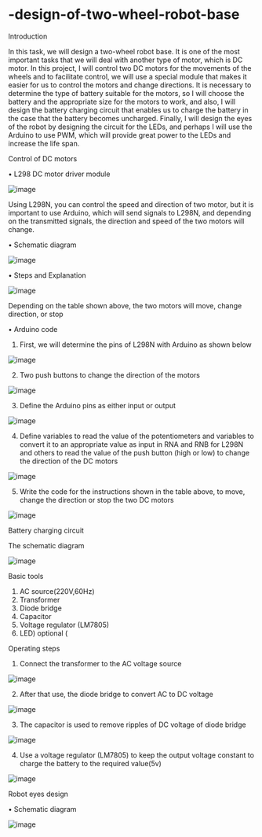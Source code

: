 # -design-of-two-wheel-robot-base


Introduction

In this task, we will design a two-wheel robot base. It is one of the most important tasks that we will deal with another type of motor, which is DC motor. In this project, I will control two DC motors for the movements of the wheels and to facilitate control, we will use a special module that makes it easier for us to control the motors and change directions. It is necessary to determine the type of battery suitable for the motors, so I will choose the battery and the appropriate size for the motors to work, and also, I will design the battery charging circuit that enables us to charge the battery in the case that the battery becomes uncharged. Finally, I will design the eyes of the robot by designing the circuit for the LEDs, and perhaps I will use the Arduino to use PWM, which will provide great power to the LEDs and increase the life span.


Control of DC motors 

•	L298 DC motor driver module 


![image](https://user-images.githubusercontent.com/85449693/124281709-a95a4a00-db52-11eb-8403-dc18a209ecdb.png)


Using L298N, you can control the speed and direction of two motor, but it is important to use Arduino, which will send signals to L298N, and depending on the transmitted signals, the direction and speed of the two motors will change. 

•	Schematic diagram 

![image](https://user-images.githubusercontent.com/85449693/124281889-dc9cd900-db52-11eb-9ab5-93e5be9450c7.png)


•	Steps and Explanation


![image](https://user-images.githubusercontent.com/85449693/124282107-1ff74780-db53-11eb-849b-182533c34457.png)



Depending on the table shown above, the two motors will move, change direction, or stop

•	Arduino code

1.	First, we will determine the pins of L298N with Arduino as shown below


![image](https://user-images.githubusercontent.com/85449693/124377150-23a1e000-dcb3-11eb-8181-3472183c4ede.png)

2.	Two push buttons to change the direction of the motors 

![image](https://user-images.githubusercontent.com/85449693/124377161-39afa080-dcb3-11eb-98dc-39b5d7d42eca.png)


3.	Define the Arduino pins as either input or output

![image](https://user-images.githubusercontent.com/85449693/124377183-4fbd6100-dcb3-11eb-809b-eed2b2ad450e.png)

4.	Define variables to read the value of the potentiometers and variables to convert it to an appropriate value as input in RNA and RNB for L298N and others to read the value of the push button (high or low) to change the direction of the DC motors

![image](https://user-images.githubusercontent.com/85449693/124377193-62379a80-dcb3-11eb-9549-e23b53a9167d.png)


5.	Write the code for the instructions shown in the table above, to move, change the direction or stop the two DC motors


![image](https://user-images.githubusercontent.com/85449693/124377212-885d3a80-dcb3-11eb-9958-dba331bc0f5b.png)







Battery charging circuit

The schematic diagram 


![image](https://user-images.githubusercontent.com/85449693/124377219-9743ed00-dcb3-11eb-8341-09968c4ba4ea.png)


Basic tools

1.	AC source(220V,60Hz)
2.	Transformer 
3.	Diode bridge 
4.	Capacitor 
5.	Voltage regulator (LM7805)
6.	LED) optional (



Operating steps
1.	Connect the transformer to the AC voltage source


![image](https://user-images.githubusercontent.com/85449693/124377238-b0e53480-dcb3-11eb-9a60-d7295e7c0e93.png)



2.	After that use, the diode bridge to convert AC to DC voltage 

![image](https://user-images.githubusercontent.com/85449693/124377260-ce1a0300-dcb3-11eb-91fb-64a44ef5bc5e.png)


3.	The capacitor is used to remove ripples of DC voltage of diode bridge 

![image](https://user-images.githubusercontent.com/85449693/124377276-dd00b580-dcb3-11eb-9b39-2d3f723c3ac0.png)

4.	Use a voltage regulator (LM7805) to keep the output voltage constant to charge the battery to the required value(5v)

![image](https://user-images.githubusercontent.com/85449693/124377289-eb4ed180-dcb3-11eb-9768-30f5f53ca118.png)




Robot eyes design


•	Schematic diagram 

![image](https://user-images.githubusercontent.com/85449693/124377337-2224e780-dcb4-11eb-945a-1d7d075aed65.png)



